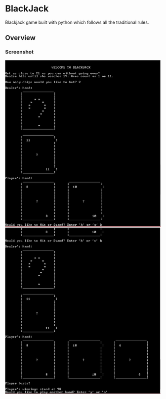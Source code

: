 # BlackJack
Blackjack game built with python which follows all the traditional rules.

## Overview

### Screenshot

![Screenshot of my project](./snaps/one.png)
![Screenshot of my project](./snaps/two.png)
